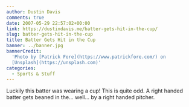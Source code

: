 ```yaml
---
author: Dustin Davis
comments: true
date: 2007-05-29 22:57:02+00:00
link: https://dustindavis.me/batter-gets-hit-in-the-cup/
slug: batter-gets-hit-in-the-cup
title: Batter Gets Hit in the Cup
banner: ../banner.jpg
bannerCredit:
  'Photo by [Patrick Fore](https://www.patrickfore.com/) on
  [Unsplash](https://unsplash.com)'
categories:
  - Sports & Stuff
---
```


Luckily this batter was wearing a cup! This is quite odd. A right handed batter
gets beaned in the... well... by a right handed pitcher.
